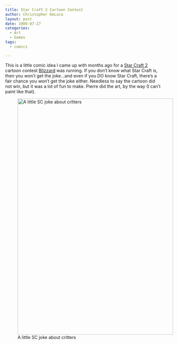 ```yaml
---
title: Star Craft 2 Cartoon Contest
author: Christopher DeLuca
layout: post
date: 2009-07-27
categories:
  - Art
  - Games
tags:
  - comics

---
```

This is a little comic idea I came up with months ago for a [Star Craft 2][1] cartoon contest [Blizzard][2] was running. If you don&#8217;t know what Star Craft is, then you won&#8217;t get the joke&#8230;and even if you DO know Star Craft, there&#8217;s a fair chance you won&#8217;t get the joke either. Needless to say the cartoon did not win, but it was a lot of fun to make. Pierre did the art, by the way (I can&#8217;t paint like that).
   
<figure id="attachment_51" style="width: 500px" class="wp-caption alignleft"><img src="http://wpburner.local/wp-content/uploads/2009/07/nuclear_impulse_shop.jpg" alt="A little SC joke about critters" title="Star Craft Comic" width="500" height="761" class="size-full wp-image-51" srcset="http://wpburner.local/wp-content/uploads/2009/07/nuclear_impulse_shop.jpg 766w, http://wpburner.local/wp-content/uploads/2009/07/nuclear_impulse_shop-197x300.jpg 197w, http://wpburner.local/wp-content/uploads/2009/07/nuclear_impulse_shop-672x1024.jpg 672w" sizes="(max-width: 500px) 85vw, 500px" /><figcaption class="wp-caption-text">A little SC joke about critters</figcaption></figure>

 [1]: http://starcraft2.com
 [2]: http://blizzard.com
